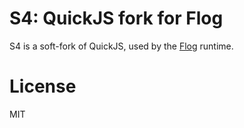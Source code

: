 # S4: QuickJS fork for Flog

S4 is a soft-fork of QuickJS, used by the [Flog][flog] runtime.

# License

MIT

[flog]: https://github.com/flogjs/flog
